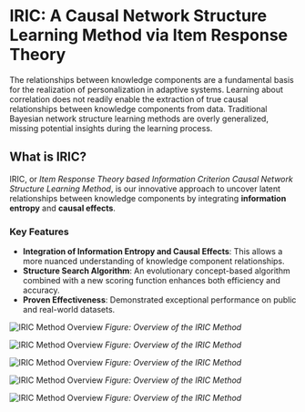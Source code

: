 # IRIC: A Causal Network Structure Learning Method via Item Response Theory

The relationships between knowledge components are a fundamental basis for the realization of personalization in adaptive systems. Learning about correlation does not readily enable the extraction of true causal relationships between knowledge components from data. Traditional Bayesian network structure learning methods are overly generalized, missing potential insights during the learning process.

## What is IRIC?

IRIC, or *Item Response Theory based Information Criterion Causal Network Structure Learning Method*, is our innovative approach to uncover latent relationships between knowledge components by integrating **information entropy** and **causal effects**.

### Key Features

- **Integration of Information Entropy and Causal Effects**: This allows a more nuanced understanding of knowledge component relationships.
- **Structure Search Algorithm**: An evolutionary concept-based algorithm combined with a new scoring function enhances both efficiency and accuracy.
- **Proven Effectiveness**: Demonstrated exceptional performance on public and real-world datasets.

![IRIC Method Overview](\README_figure\1.PNG")
*Figure: Overview of the IRIC Method*

![IRIC Method Overview]("Y:\博士文件\研究目标18--追因溯源\KDD_IRIC\1.PNG")
*Figure: Overview of the IRIC Method*

![IRIC Method Overview]("Y:\博士文件\研究目标18--追因溯源\KDD_IRIC\1.PNG")
*Figure: Overview of the IRIC Method*

![IRIC Method Overview]("Y:\博士文件\研究目标18--追因溯源\KDD_IRIC\1.PNG")
*Figure: Overview of the IRIC Method*

![IRIC Method Overview]("Y:\博士文件\研究目标18--追因溯源\KDD_IRIC\1.PNG")
*Figure: Overview of the IRIC Method*
